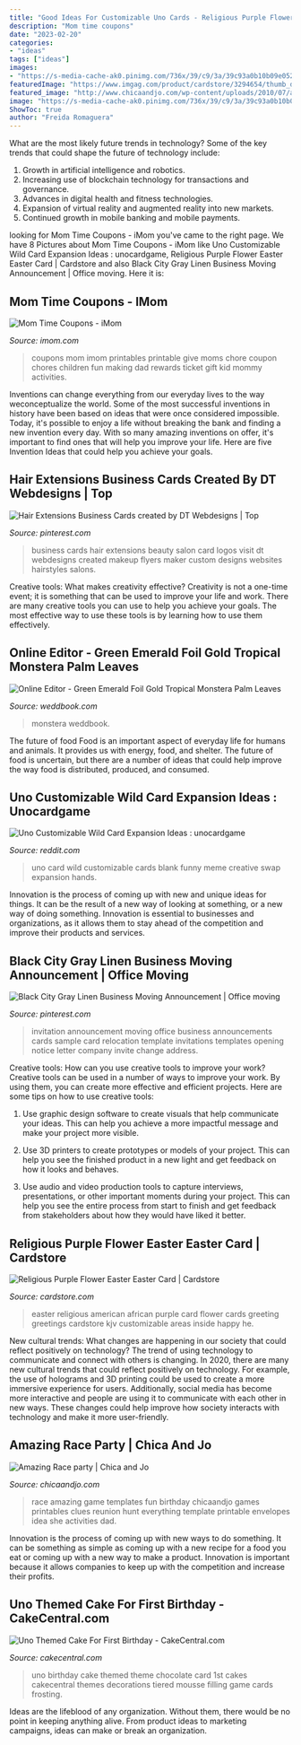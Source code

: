 ```yaml
---
title: "Good Ideas For Customizable Uno Cards - Religious Purple Flower Easter Easter Card"
description: "Mom time coupons"
date: "2023-02-20"
categories:
- "ideas"
tags: ["ideas"]
images:
- "https://s-media-cache-ak0.pinimg.com/736x/39/c9/3a/39c93a0b10b09e0521e74df1ab94a180--beauty-business-cards-hair-business-cards.jpg"
featuredImage: "https://www.imgag.com/product/cardstore/3294654/thumb_dpi1020.jpg"
featured_image: "http://www.chicaandjo.com/wp-content/uploads/2010/07/amazing_race_party_05.jpg"
image: "https://s-media-cache-ak0.pinimg.com/736x/39/c9/3a/39c93a0b10b09e0521e74df1ab94a180--beauty-business-cards-hair-business-cards.jpg"
ShowToc: true
author: "Freida Romaguera"
---
```



What are the most likely future trends in technology?
Some of the key trends that could shape the future of technology include: 
1. Growth in artificial intelligence and robotics. 
2. Increasing use of blockchain technology for transactions and governance. 
3. Advances in digital health and fitness technologies. 
4. Expansion of virtual reality and augmented reality into new markets. 
5. Continued growth in mobile banking and mobile payments.

	

		
looking for Mom Time Coupons - iMom you've came to the right page. We have 8 Pictures about Mom Time Coupons - iMom like Uno Customizable Wild Card Expansion Ideas : unocardgame, Religious Purple Flower Easter Easter Card | Cardstore and also Black City Gray Linen Business Moving Announcement | Office moving. Here it is:
		
    
## Mom Time Coupons - IMom

<img loading=lazy src="http://www.imom.com/wp-content/uploads/2014/06/imom_mom_time_coupons_600px1.jpg" onerror="this.onerror=null;this.src='https://tse1.mm.bing.net/th?id=OIP.vQ4T3FSb3PO1x9deplF6hQAAAA&amp;pid=15.1';" alt="Mom Time Coupons - iMom">

_Source: imom.com_

>coupons mom imom printables printable give moms chore coupon chores children fun making dad rewards ticket gift kid mommy activities. 

	

Inventions can change everything from our everyday lives to the way weconceptualize the world. Some of the most successful inventions in history have been based on ideas that were once considered impossible. Today, it's possible to enjoy a life without breaking the bank and finding a new invention every day. With so many amazing inventions on offer, it's important to find ones that will help you improve your life. Here are five Invention Ideas that could help you achieve your goals.

    
## Hair Extensions Business Cards Created By DT Webdesigns | Top

<img loading=lazy src="https://s-media-cache-ak0.pinimg.com/736x/39/c9/3a/39c93a0b10b09e0521e74df1ab94a180--beauty-business-cards-hair-business-cards.jpg" onerror="this.onerror=null;this.src='https://tse2.mm.bing.net/th?id=OIP.jwkFFrRnd7IfAm_nNHpCJQHaHU&amp;pid=15.1';" alt="Hair Extensions Business Cards created by DT Webdesigns | Top">

_Source: pinterest.com_

>business cards hair extensions beauty salon card logos visit dt webdesigns created makeup flyers maker custom designs websites hairstyles salons. 

	

Creative tools: What makes creativity effective?
Creativity is not a one-time event; it is something that can be used to improve your life and work. There are many creative tools you can use to help you achieve your goals. The most effective way to use these tools is by learning how to use them effectively.

    
## Online Editor - Green Emerald Foil Gold Tropical Monstera Palm Leaves

<img loading=lazy src="http://s3.weddbook.me/t1/2/9/7/2970473/online-editor-green-emerald-foil-gold-tropical-monstera-palm-leaves-flower-wedding-invitation-set-pdf-5x7-in-maker-customizable-template.jpg" onerror="this.onerror=null;this.src='https://tse2.mm.bing.net/th?id=OIP.Oq8qUmGw-bG0mXTz8KRd0wHaKY&amp;pid=15.1';" alt="Online Editor - Green Emerald Foil Gold Tropical Monstera Palm Leaves">

_Source: weddbook.com_

>monstera weddbook. 

	

The future of food
Food is an important aspect of everyday life for humans and animals. It provides us with energy, food, and shelter. The future of food is uncertain, but there are a number of ideas that could help improve the way food is distributed, produced, and consumed.

    
## Uno Customizable Wild Card Expansion Ideas : Unocardgame

<img loading=lazy src="https://external-preview.redd.it/mwk0Sgy3Be5-8n5JP1S112ximFIwPk2d4NWfw3Z9qZY.jpg?auto=webp&amp;s=c0c487fcdb557e37b4705b3ad29c05d443d33869" onerror="this.onerror=null;this.src='https://tse2.mm.bing.net/th?id=OIP.yMur6nVrnrBI7muigCzGfAAAAA&amp;pid=15.1';" alt="Uno Customizable Wild Card Expansion Ideas : unocardgame">

_Source: reddit.com_

>uno card wild customizable cards blank funny meme creative swap expansion hands. 

	

Innovation is the process of coming up with new and unique ideas for things. It can be the result of a new way of looking at something, or a new way of doing something. Innovation is essential to businesses and organizations, as it allows them to stay ahead of the competition and improve their products and services.

    
## Black City Gray Linen Business Moving Announcement | Office Moving

<img loading=lazy src="https://i.pinimg.com/originals/a2/07/07/a207075acf7c5f86848ea76931e065cc.jpg" onerror="this.onerror=null;this.src='https://tse3.mm.bing.net/th?id=OIP.5JTXdzxy13oXt02A7j-ljgHaLR&amp;pid=15.1';" alt="Black City Gray Linen Business Moving Announcement | Office moving">

_Source: pinterest.com_

>invitation announcement moving office business announcements cards sample card relocation template invitations templates opening notice letter company invite change address. 

	

Creative tools: How can you use creative tools to improve your work?
Creative tools can be used in a number of ways to improve your work. By using them, you can create more effective and efficient projects. Here are some tips on how to use creative tools:
1. Use graphic design software to create visuals that help communicate your ideas. This can help you achieve a more impactful message and make your project more visible.

2. Use 3D printers to create prototypes or models of your project. This can help you see the finished product in a new light and get feedback on how it looks and behaves.

3. Use audio and video production tools to capture interviews, presentations, or other important moments during your project. This can help you see the entire process from start to finish and get feedback from stakeholders about how they would have liked it better.


    
## Religious Purple Flower Easter Easter Card | Cardstore

<img loading=lazy src="https://www.imgag.com/product/cardstore/3294654/thumb_dpi1020.jpg" onerror="this.onerror=null;this.src='https://tse4.mm.bing.net/th?id=OIP.nL5jIjdckC-TEozk244qiAAAAA&amp;pid=15.1';" alt="Religious Purple Flower Easter Easter Card | Cardstore">

_Source: cardstore.com_

>easter religious american african purple card flower cards greeting greetings cardstore kjv customizable areas inside happy he. 

	

New cultural trends: What changes are happening in our society that could reflect positively on technology?
The trend of using technology to communicate and connect with others is changing. In 2020, there are many new cultural trends that could reflect positively on technology. For example, the use of holograms and 3D printing could be used to create a more immersive experience for users. Additionally, social media has become more interactive and people are using it to communicate with each other in new ways. These changes could help improve how society interacts with technology and make it more user-friendly.

    
## Amazing Race Party | Chica And Jo

<img loading=lazy src="http://www.chicaandjo.com/wp-content/uploads/2010/07/amazing_race_party_05.jpg" onerror="this.onerror=null;this.src='https://tse4.mm.bing.net/th?id=OIP.3Flk5Lyg46VSHt6niFQyUAHaE8&amp;pid=15.1';" alt="Amazing Race party | Chica and Jo">

_Source: chicaandjo.com_

>race amazing game templates fun birthday chicaandjo games printables clues reunion hunt everything template printable envelopes idea she activities dad. 

	

Innovation is the process of coming up with new ways to do something. It can be something as simple as coming up with a new recipe for a food you eat or coming up with a new way to make a product. Innovation is important because it allows companies to keep up with the competition and increase their profits.

    
## Uno Themed Cake For First Birthday - CakeCentral.com

<img loading=lazy src="http://cdn001.cakecentral.com/gallery/2015/03/100x100_9362691aWX_uno-themed-cake-for-first-birthday.jpg" onerror="this.onerror=null;this.src='https://tse1.mm.bing.net/th?id=OIP.Ut6_LnRbSib5d23tMcmWqQHaLI&amp;pid=15.1';" alt="Uno Themed Cake For First Birthday - CakeCentral.com">

_Source: cakecentral.com_

>uno birthday cake themed theme chocolate card 1st cakes cakecentral themes decorations tiered mousse filling game cards frosting. 

	

Ideas are the lifeblood of any organization. Without them, there would be no point in keeping anything alive. From product ideas to marketing campaigns, ideas can make or break an organization.


